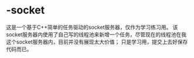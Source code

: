 # -socket
这是一个基于C++简单的任务驱动的socket服务器，仅作为学习练习用。
该socket服务器内使用了自己写的线程池来新增一个任务，尽管现在的线程池在我这个socket服务器内，目前并没有展现太大价值；
只是学习用，提交上去好保存代码而已。
